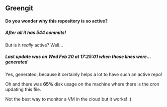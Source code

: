 ## Greengit

#### Do you wonder why this repository is so active?

##### After all it has 544 commits!

But is it *really* active? Well...

##### Last update was on Wed Feb 20 at 17:25:01 when those lines were... generated

Yes, generated, because it certainly helps a lot to have such an active repo!

Oh and there was **65%** disk usage on the machine
where there is the cron updating this file.

Not the best way to monitor a VM in the cloud but it works! :)

